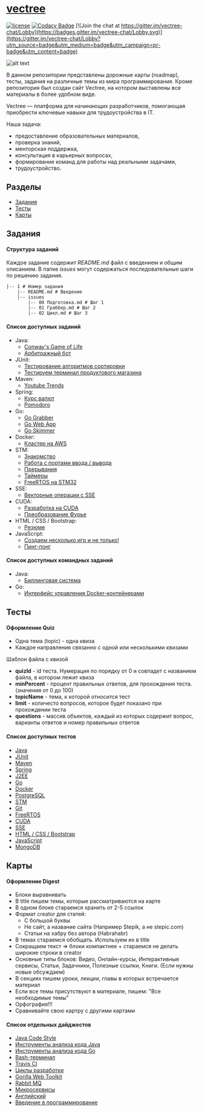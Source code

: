 # [vectree](http://vectree.ru/)

[![license][license-badge]][LICENSE] [![Codacy Badge](https://api.codacy.com/project/badge/Grade/96071bdddd4548eba86b955593671ec4)](https://www.codacy.com/app/vectree/resources?utm_source=github.com&amp;utm_medium=referral&amp;utm_content=vectree/resources&amp;utm_campaign=Badge_Grade)
[![Join the chat at https://gitter.im/vectree-chat/Lobby](https://badges.gitter.im/vectree-chat/Lobby.svg)](https://gitter.im/vectree-chat/Lobby?utm_source=badge&utm_medium=badge&utm_campaign=pr-badge&utm_content=badge)

![alt text](https://sun9-7.userapi.com/c841624/v841624284/28b96/aJT1-hf8yts.jpg)

В данном репозитории представлены дорожные карты (roadmap), тесты, задания на различные темы из мира программирования. Кроме репозитория был создан сайт Vectree, на котором выставлены все материалы в более удобном виде.

Vectree — платформа для начинающих разработчиков, помогающая приобрести ключевые навыки для трудоустройства в IT.

Наша задача:
- предоставление образовательных материалов,
- проверка знаний, 
- менторская поддержка,
- консультация в карьерных вопросах,
- формирование команд для работы над реальными задачами,
- трудоустройство.

## Разделы
* [Задания](https://github.com/vectree/resources#Задания)
* [Тесты](https://github.com/vectree/resources#Тесты)
* [Карты](https://github.com/vectree/resources#Карты)

## Задания
#### Структура заданий
Каждое задание содержит *README.md* файл с введением и общим описанием. В папке *issues* могут содержаться последовательные шаги по решению задания. 
```
|-- 1 # Номер задания
    |-- README.md # Введение
    |-- issues
        |-- 00 Подготовка.md # Шаг 1
        |-- 01 Граббер.md # Шаг 2
        |-- 02 Цикл.md # Шаг 3
```

#### Список доступных заданий
- Java:
  * [Conway's Game of Life](https://vectree.ru/task/0/0)
  * [Арбитражный бот](https://vectree.ru/task/0/5)
- JUnit:
  * [Тестирование алгоритмов сортировки](https://vectree.ru/task/0/6)
  * [Тестируем терминал продуктового магазина](https://vectree.ru/task/0/7)
- Maven:
  * [Youtube Trends](https://vectree.ru/task/0/8)
- Spring:
  * [Курс валют](https://vectree.ru/task/0/9)
  * [Pomodoro](https://vectree.ru/task/0/10)
- Go:
  * [Go Grabber](https://vectree.ru/task/0/1)
  * [Go Web App](https://vectree.ru/task/0/2)
  * [Go Skimmer](https://vectree.ru/task/0/3)
- Docker:
  * [Кластер на AWS](https://vectree.ru/task/0/4)
- STM:
  * [Знакомство](https://vectree.ru/task/0/11)
  * [Работа с портами ввода / вывода](https://vectree.ru/task/0/12)
  * [Прерывания](https://vectree.ru/task/0/13)
  * [Таймеры](https://vectree.ru/task/0/14)
  * [FreeRTOS на STM32](https://vectree.ru/task/0/15)
- SSE:
  * [Векторные операции с SSE](https://vectree.ru/task/0/16)
- CUDA:
  * [Разработка на CUDA](https://vectree.ru/task/0/17)
  * [Преобразование Фурье](https://vectree.ru/task/0/18)
- HTML / CSS / Bootstrap:
  * [Резюме](https://vectree.ru/task/0/19)
- JavaScript:
  * [Создаем несколько игр и не только!](https://vectree.ru/task/0/19)
  * [Пинг-понг](https://vectree.ru/task/0/20)
    
#### Список доступных командных заданий
- Java:
  * [Биллинговая система](https://vectree.ru/task/0/22)
- Go:
  * [Интерфейс управления Docker-контейнерами](https://vectree.ru/task/0/23)

## Тесты
#### Оформление Quiz
- Одна тема (topic) - одна квиза
- Каждое направления связанно с одной или несколькими квизами
 
Шаблон файла c квизой

- **quizId** - id теста. Нумерация по порядку от 0 и совпадет с названием файла, в котором лежит квиза
- **minPercent** - процент правильных ответов, для прохождения теста. (значения от 0 до 100)
- **topicName** - тема, к которой относится тест
- **limit** - количесто вопросов, которое будет показано при прохождении теста
- **questions** - массив объектов, каждый из которых содержит вопрос, варианты ответов и номер правильных ответов

#### Список доступных тестов
- [Java](https://vectree.ru/quiz/0/1)
- [JUnit](https://vectree.ru/quiz/0/5)
- [Maven](https://vectree.ru/quiz/0/3)
- [Spring](https://vectree.ru/quiz/0/6)
- [J2EE](https://vectree.ru/quiz/0/7)
- [Go](https://vectree.ru/quiz/0/8)
- [Docker](https://vectree.ru/quiz/0/9)
- [PostgreSQL](https://vectree.ru/quiz/0/2)
- [STM](https://vectree.ru/quiz/0/11)
- [Git](https://vectree.ru/quiz/0/4)
- [FreeRTOS](https://vectree.ru/quiz/0/12)
- [CUDA](https://vectree.ru/quiz/0/14)
- [SSE](https://vectree.ru/quiz/0/13)
- [HTML / CSS / Bootstrap](https://vectree.ru/quiz/0/15)
- [JavaScript](https://vectree.ru/quiz/0/16)
- [MongoDB](https://vectree.ru/quiz/0/17)

## Карты

#### Оформление Digest
- Блоки выравнивать
- В title пишем темы, которые рассматриваются на карте
- В одном блоке стараемся хранить от 2-5 ссылок
- Формат creator для статей: 
  * С большой буквы
  * Не сайт, а название сайта (Например Stepik, а не stepic.com)
  * Статьи на хабру без автора (Habrahabr)
- В темах стараемся обобщать. Используем их в title
- Сокращаем текст => блоки компактнее + стараемся не делать широкие строки в creator
- Основные типы блоков: Видео, Онлайн-курсы, Интерактивные сервисы, Статьи, Задачники, Полезные ссылки, Книги. (Если нужны новые обсуждаем)
- В секциях пишем уроки, лекции, главы в которых встречается материал
- Если все темы присутствуют в материале, пишем: "Все необходимые темы"
- Орфография!!! 
- Сравнивайте свою картру с другими картами

#### Список отдельных дайджестов
- [Java Code Style](https://vectree.ru/digest/0/18)
- [Инструменты анализа кода Java](https://vectree.ru/digest/0/22)
- [Инструменты анализа кода Go](https://vectree.ru/digest/22/1/0)
- [Bash-терминал](https://vectree.ru/digest/22/1/0)
- [Travis CI](https://vectree.ru/digest/0/21)
- [Циклы разработки](https://vectree.ru/digest/0/23)
- [Gorilla Web Toolkit](https://vectree.ru/digest/0/29)
- [Rabbit MQ](https://vectree.ru/digest/0/34)
- [Микросервисы](https://vectree.ru/digest/0/35)
- [Английский](https://vectree.ru/digest/0/41)
- [Введение в программирование](https://vectree.ru/digest/0/41)

[LICENSE]: ./LICENSE.md
[license-badge]: https://img.shields.io/badge/license-MIT-blue.svg


